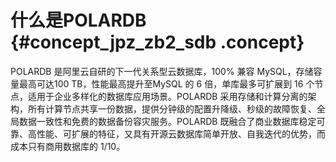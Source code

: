 # 什么是POLARDB {#concept_jpz_zb2_sdb .concept}

POLARDB 是阿里云自研的下一代关系型云数据库，100% 兼容 MySQL，存储容量最高可达100 TB，性能最高提升至MySQL 的 6 倍，单库最多可扩展到 16 个节点，适用于企业多样化的数据库应用场景。POLARDB 采用存储和计算分离的架构，所有计算节点共享一份数据，提供分钟级的配置升降级、秒级的故障恢复、全局数据一致性和免费的数据备份容灾服务。POLARDB 既融合了商业数据库稳定可靠、高性能、可扩展的特征，又具有开源云数据库简单开放、自我迭代的优势，而成本只有商用数据库的 1/10。

